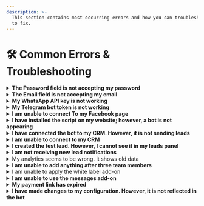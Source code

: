 ```yaml
---
description: >-
  This section contains most occurring errors and how you can troubleshoot them
  to fix.
---
```


# 🛠️ Common Errors & Troubleshooting

<details>

<summary><strong>The Password field is not accepting my password</strong></summary>

Whenever you are setting up a password, make sure you use:

* At least 8 characters —the more characters, the better
* At least one uppercase letter
* At least one numeric character
* At least one special character, e.g.,! @ # ? ]

Failing to follow these guidelines may result in the issue you are facing.

</details>

<details>

<summary><strong>The Email field is not accepting my email</strong></summary>

It may occur due to the following reasons:

1. You already have an account on BotBuddy
2. The email address you entered is invalid or has been blocked by BotBuddy

</details>

<details>

<summary><strong>My WhatsApp API key is not working</strong></summary>

It is happening probably because of the below reasons:

1. The key you are using may not be correct or have some error. Verify your key with your provider
2. Your key is already in use.

</details>

<details>

<summary><strong>My Telegram bot token is not working</strong></summary>

It is happening probably because of the below reasons:

1. The token you are using may not be correct or have some error.
2. Your token is already in use.

</details>

<details>

<summary><strong>I am unable to connect To my Facebook page</strong></summary>

It is happening probably because of the below reasons:

1. You have not allowed all the permissions required for your Facebook page. Please note that you must be an admin of the Facebook page to initiate integration.
2. You have already connected another application or bot to your Facebook page.
3. Your Facebook business page or account is disabled temporarily or permanently.

</details>

<details>

<summary><strong>I have installed the script on my website; however, a bot is not appearing</strong></summary>

Your bot may not appear due to the following reasons

1. You have exceeded your message limit on your plan
2. You have disabled your bot in the country, IP, region, the website you want to access BotBuddy.
3. There might be some typo in the script that you used to install the chat widget.
4. You have not installed the script in the right location, i.e., is the head tag.

</details>

<details>

<summary><strong>I have connected the bot to my CRM. However, it is not sending leads</strong></summary>

It may occur due to the following reasons:

1. Authentication credentials such as Auth Token or API key entered incorrectly or have expired, So try reconnecting the CRM.
2. Make sure that your CRM account is working fine.
3. Make sure all the parameters fields are mapped correctly
4. Make sure you have a paid subscription to BotBuddy, and that You have not exhausted your message limit.

</details>

<details>

<summary><strong>I am unable to connect to my CRM</strong></summary>

It may occur due to the following reasons:

1. Authentication credentials such as Auth Token or API key are entered incorrectly or have expired, So try reconnecting the CRM.
2. Make sure that your CRM account is working fine.
3. Make sure all parameter fields are mapped correctly.

</details>

<details>

<summary><strong>I created the test lead. However, I cannot see it in my leads panel</strong></summary>

It may occur due to the following reasons:

1. Your lead can be delayed for 15 min in some cases.
2. Your visitor does not qualify for the leads.

</details>

<details>

<summary><strong>I am not receiving new lead notifications</strong></summary>

It may occur due to the following reasons:

1. Your lead can be delayed for 15 min in some cases.
2. Your visitor does not qualify for the leads.
3. You will not receive a notification until you have closed the chat session by clicking on the X button if you haven't enabled the 'Send incomplete response' option.
4. This feature is only available under the paid plan, So make sure you are not on a free plan.

</details>

<details>

<summary>My analytics seems to be wrong. It shows old data</summary>

Your Analytics will update at 24-hour intervals, So every time you see the analytics, it shows data since the previous day's end.

Please Note:

Currently, Analytics does not count any messages from Facebook, WhatsApp, or Telegram bot.

</details>

<details>

<summary><strong>I am unable to add anything after three team members</strong></summary>

In the paid plan for BotBuddy, There is a Limit of 3 team members. Suppose you want to add more than three members. You can contact us to set up more than three team members at an additional cost.

</details>

<details>

<summary>I am unable to apply the white label add-on</summary>

This feature is only available to users with a King plan subscription and above. Hence, you must upgrade your subscription first to avail white label add-on.

</details>

<details>

<summary><strong>I am unable to use the messages add-on</strong></summary>

This feature is only available to users with a King plan subscription and above. Hence, you must upgrade your subscription first to avail yourself of message add-ons.

</details>

<details>

<summary><strong>My payment link has expired</strong></summary>

Due to security reasons, a payment link is only available for a specific period.

1. If your payment link has expired, you must retry payment again by creating a new one from the payment gateway.
2. If your money is deducted and the transaction has failed, it usually returns in three business days. If not, please contact us at support@botbuddyai.com

</details>

<details>

<summary><strong>I have made changes to my configuration. However, it is not reflected in the bot</strong></summary>

All the changes of Bot Configuration get reflected after 15 mins. If you can't see the changes, Go to Bot Settings -> General and Click the `Invalidate cache` button.

</details>
